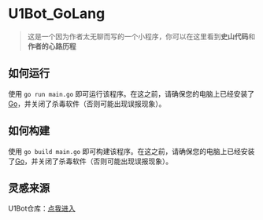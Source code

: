 # U1Bot_GoLang
> 这是一个因为作者太无聊而写的一个小程序，你可以在这里看到**史山代码**和**作者的心路历程**

## 如何运行
使用 `go run main.go` 即可运行该程序。在这之前，请确保您的电脑上已经安装了[Go](https://go.dev/)，并关闭了杀毒软件（否则可能出现误报现象）。

## 如何构建
使用 `go build main.go` 即可构建该程序。在这之前，请确保您的电脑上已经安装了[Go](https://go.dev/)，并关闭了杀毒软件（否则可能出现误报现象）。

## 灵感来源
U1Bot仓库：[点我进入](https://github.com/crashvibe/u1bot/)
